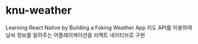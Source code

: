 # knu-weather
Learning React Native by Building a Foking Weather App
지도 API를 이용하여 날씨 정보를 알려주는 어플레이케이션을 리액트 네이티브로 구현
